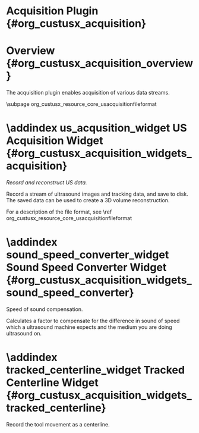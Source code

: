 Acquisition Plugin {#org_custusx_acquisition}
===================


Overview {#org_custusx_acquisition_overview}
========================

The acquisition plugin enables acquisition of various data streams. 

\subpage org_custusx_resource_core_usacquisitionfileformat

\addindex us_acqusition_widget
US Acquisition Widget {#org_custusx_acquisition_widgets_acquisition}
===========================================================

*Record and reconstruct US data.*

Record a stream of ultrasound images and tracking data, and save to disk. The saved data
can be used to create a 3D volume reconstruction.

For a description of the file format, see \ref org_custusx_resource_core_usacquisitionfileformat


\addindex sound_speed_converter_widget
Sound Speed Converter Widget {#org_custusx_acquisition_widgets_sound_speed_converter}
===========================================================

Speed of sound compensation.

Calculates a factor to compensate for the difference in sound of speed which a 
ultrasound machine expects and the medium you are doing ultrasound on.



\addindex tracked_centerline_widget
Tracked Centerline Widget {#org_custusx_acquisition_widgets_tracked_centerline}
===========================================================

Record the tool movement as a centerline.

